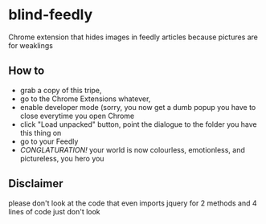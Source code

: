 # blind-feedly
Chrome extension that hides images in feedly articles because pictures are for weaklings

## How to

- grab a copy of this tripe, 
- go to the Chrome Extensions whatever, 
- enable developer mode (sorry, you now get a dumb popup you have to close everytime you open Chrome
- click "Load unpacked" button, point the dialogue to the folder you have this thing on
- go to your Feedly
- *CONGLATURATION!* your world is now colourless, emotionless, and pictureless, you hero you

## Disclaimer

please don't look at the code that even imports jquery for 2 methods and 4 lines of code just don't look
